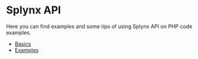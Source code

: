 Splynx API
=====

Here you can find examples and some tips of using Splynx API on PHP code examples.

* [Basics](basics/basics.md)
* [Examples](examples/examples.md)
